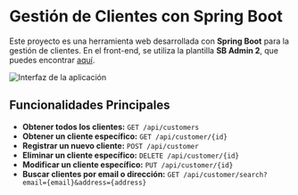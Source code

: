 # Gestión de Clientes con Spring Boot

Este proyecto es una herramienta web desarrollada con **Spring Boot** para la gestión de clientes. En el front-end, se utiliza la plantilla **SB Admin 2**, que puedes encontrar [aquí](https://startbootstrap.com/theme/sb-admin-2).

![Interfaz de la aplicación](./screenshot/Pantalla_1.png)

## Funcionalidades Principales

- **Obtener todos los clientes:** `GET /api/customers`
- **Obtener un cliente específico:** `GET /api/customer/{id}`
- **Registrar un nuevo cliente:** `POST /api/customer`
- **Eliminar un cliente específico:** `DELETE /api/customer/{id}`
- **Modificar un cliente específico:** `PUT /api/customer/{id}`
- **Buscar clientes por email o dirección:** `GET /api/customer/search?email={email}&address={address}`
